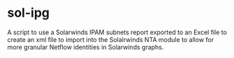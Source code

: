# sol-ipg
A script to use a Solarwinds IPAM subnets report exported to an Excel file to create an xml file to import into the Solalrwinds NTA module to allow for more granular Netflow identities in Solarwinds graphs.
